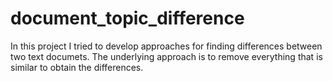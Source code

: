 # document_topic_difference

In this project I tried to develop approaches for finding differences between two text documets.
The underlying approach is to remove everything that is similar to obtain the differences.
